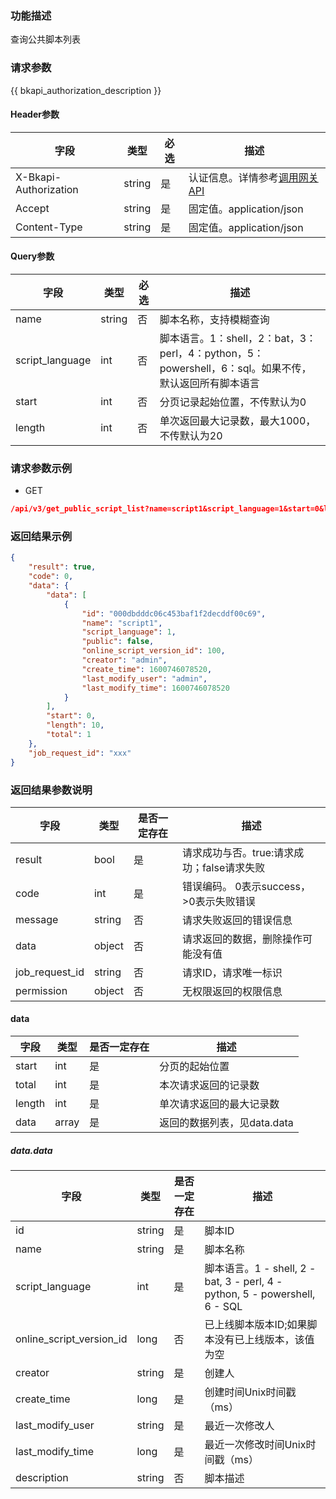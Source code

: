 ### 功能描述

查询公共脚本列表

### 请求参数

{{ bkapi_authorization_description }}

#### Header参数

| 字段                    | 类型     | 必选  | 描述                                                                                                                               |
|-----------------------|--------|-----|----------------------------------------------------------------------------------------------------------------------------------|
| X-Bkapi-Authorization | string | 是   | 认证信息。详情参考[调用网关 API](https://github.com/TencentBlueKing/BKDocs/blob/master/ZH/7.0/APIGateway/apigateway/use-api/use-apigw-api.md) |
| Accept                | string | 是   | 固定值。application/json                                                                                                             |
| Content-Type          | string | 是   | 固定值。application/json                                                                                                             |

#### Query参数

| 字段              | 类型     | 必选  | 描述                                                                    |
|-----------------|--------|-----|-----------------------------------------------------------------------|
| name            | string | 否   | 脚本名称，支持模糊查询                                                           |
| script_language | int    | 否   | 脚本语言。1：shell，2：bat，3：perl，4：python，5：powershell，6：sql。如果不传，默认返回所有脚本语言 |
| start           | int    | 否   | 分页记录起始位置，不传默认为0                                                       |
| length          | int    | 否   | 单次返回最大记录数，最大1000，不传默认为20                                              |

### 请求参数示例

- GET

```json
/api/v3/get_public_script_list?name=script1&script_language=1&start=0&length=10
```

### 返回结果示例

```json
{
    "result": true,
    "code": 0,
    "data": {
        "data": [
            {
                "id": "000dbdddc06c453baf1f2decddf00c69",
                "name": "script1",
                "script_language": 1,
                "public": false,
                "online_script_version_id": 100,
                "creator": "admin",
                "create_time": 1600746078520,
                "last_modify_user": "admin",
                "last_modify_time": 1600746078520
            }
        ],
        "start": 0,
        "length": 10,
        "total": 1
    },
    "job_request_id": "xxx"
}
```

### 返回结果参数说明

| 字段             | 类型     | 是否一定存在 | 描述                         |
|----------------|--------|--------|----------------------------|
| result         | bool   | 是      | 请求成功与否。true:请求成功；false请求失败 |
| code           | int    | 是      | 错误编码。 0表示success，>0表示失败错误  |
| message        | string | 否      | 请求失败返回的错误信息                |
| data           | object | 否      | 请求返回的数据，删除操作可能没有值          |
| job_request_id | string | 否      | 请求ID，请求唯一标识                |
| permission     | object | 否      | 无权限返回的权限信息                 |

#### data

| 字段     | 类型    | 是否一定存在 | 描述                 |
|--------|-------|--------|--------------------|
| start  | int   | 是      | 分页的起始位置            |
| total  | int   | 是      | 本次请求返回的记录数         |
| length | int   | 是      | 单次请求返回的最大记录数       |
| data   | array | 是      | 返回的数据列表，见data.data |

##### data.data

| 字段                       | 类型     | 是否一定存在 | 描述                                                                     |
|--------------------------|--------|--------|------------------------------------------------------------------------|
| id                       | string | 是      | 脚本ID                                                                   |
| name                     | string | 是      | 脚本名称                                                                   |
| script_language          | int    | 是      | 脚本语言。1 - shell, 2 - bat, 3 - perl, 4 - python, 5 - powershell, 6 - SQL |
| online_script_version_id | long   | 否      | 已上线脚本版本ID;如果脚本没有已上线版本，该值为空                                             |
| creator                  | string | 是      | 创建人                                                                    |
| create_time              | long   | 是      | 创建时间Unix时间戳（ms）                                                        |
| last_modify_user         | string | 是      | 最近一次修改人                                                                |
| last_modify_time         | long   | 是      | 最近一次修改时间Unix时间戳（ms）                                                    |
| description              | string | 否      | 脚本描述                                                                   |
